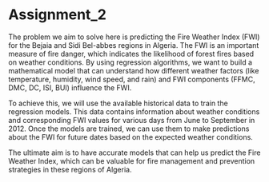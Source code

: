 # Assignment_2

The problem we aim to solve here is predicting the Fire Weather Index (FWI) for the Bejaia and Sidi Bel-abbes regions in Algeria. The FWI is an important measure of fire danger, 
which indicates the likelihood of forest fires based on weather conditions. By using regression algorithms, we want to build a mathematical model that can understand how different weather factors (like temperature, humidity, wind speed, and rain) and FWI components (FFMC, DMC, DC, ISI, BUI) influence the FWI.

To achieve this, we will use the available historical data to train the regression models. This data contains information about weather conditions and corresponding FWI values for various days from June to September in 2012. Once the models are trained, we can use them to make predictions about the FWI for future dates based on the expected weather conditions.

The ultimate aim is to have accurate models that can help us predict the Fire Weather Index, which can be valuable for fire management and prevention strategies in these regions of Algeria.
